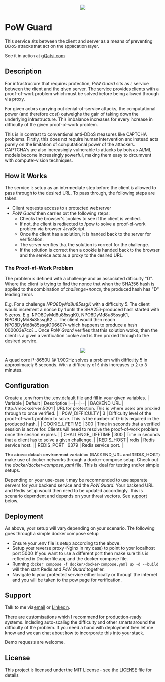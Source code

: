 <p align="center">
  <img src="https://github.com/user-attachments/assets/df7917db-7ec6-4580-9e13-3e609f611b99" />
</p>

# PoW Guard

This service sits between the client and server as a means of preventing DDoS attacks that act on the application layer.

See it in action at [gQatsi.com](https://gQatsi.com)

## Description

For infrastructure that requires protection, _PoW Guard_ sits as a service between the client and the given server. The service provides clients with a proof-of-work problem which must be solved before being allowed through via proxy.

For given actors carrying out denial-of-service attacks, the computational power (and therefore cost) outweighs the gain of taking down the underlying infrastructure. This imbalance increases for every increase in difficulty of the given proof-of-work problem.

This is in contrast to conventional anti-DDoS measures like CAPTCHA problems. Firstly, this does not require human intervention and instead acts purely on the limitation of computational power of the attackers. CAPTCHA's are also increasingly vulnerable to attacks by bots as AI/ML models become increasingly powerful, making them easy to circumvent with computer-vision techniques.

## How it Works
The service is setup as an intermediate step before the client is allowed to pass through to the desired URL. To pass through, the following steps are taken:

 - Client requests access to a protected webserver
 - *PoW Guard* then carries out the following steps:
	 - Checks the browser's cookies to see if the client is verified.
	 - If not, the client is redirected to /pow to solve a proof-of-work problem via browser JavaScript.
	 - Once the client has a solution, it is handed back to the server for verification.
	 - The server verifies that the solution is correct for the challenge.
	 - If the solution is correct then a cookie is handed back to the browser and the service acts as a proxy to the desired URL.

### The Proof-of-Work Problem
The problem is defined with a challenge and an associated difficulty "D". Where the client is trying to find the nonce that when the SHA256 hash is applied to the combination of *challenge+nonce*, the produced hash has "D" leading zeros.

E.g. For a challenge *NPO8DyMd8u85ssgK* with a difficulty 5. The client would increment a nonce by 1 until the SHA256-produced hash started with 5 zeros. E.g.  NPO8DyMd8u85ssgK0, NPO8DyMd8u85ssgK1, NPO8DyMd8u85ssgK2 ... The client would then reach NPO8DyMd8u85ssgK1066074 which happens to produce a hash 000003e7cc8... Once *PoW Guard* verifies that this solution works, then the client is a given a verification cookie and is then proxied through to the desired service.

<p align="center">
  <img src="https://github.com/user-attachments/assets/5813a94f-5e91-4c9b-8293-8c7cab6bf460" />
</p>

A quad core i7-8650U @ 1.90GHz solves a problem with difficulty 5 in approximately 5 seconds. With a difficulty of 6 this increases to 2 to 3 minutes.


## Configuration

Create a .env from the .env.default file and fill in your given variables.
| Variable | Default | Description
|--|--|--|
| BACKEND_URL | http://mockserver:5001 | URL for protection. This is where users are proxied through to once verified. |
| POW_DIFFICULTY | 3 | Difficulty level of the proof-of-work problem to solve. This is the number of 0-bits required in the produced hash. |
| COOKIE_LIFETIME | 300 | Time in seconds that a verified session is active for. Clients will need to resolve the proof-of-work problem once the session expires. |
| CHALLENGE_LIFETIME | 300 | Time in seconds that a client has to solve a given challenge. |
| REDIS_HOST | redis | Redis service host. |
| REDIS_PORT | 6379 | Redis service port. |

The above default environment variables (BACKEND_URL and REDIS_HOST) make use of docker networks through a docker-compose setup. Check out the *docker/docker-compose.yaml* file. This is ideal for testing and/or simple setups.

Depending on your use-case it may be recommended to use separate servers for your backend service and the *PoW Guard*. Your backend URL and Redis setup would then need to be updated accordingly. This is scenario dependent and depends on your threat vectors. See [support](#support) below.

## Deployment
As above, your setup will vary depending on your scenario. The following goes through a simple docker compose setup.

 - Ensure your .env file is setup according to the above.
 - Setup your reverse proxy (Nginx in my case) to point to your localhost port 5000. If you want to use a different port then make sure this is reflected in Dockerfile.app and the docker-compose file.
 - Running `docker compose -f docker/docker-compose.yaml up -d --build` will then start Redis and *PoW Guard* together.
 - Navigate to your protected service either locally or through the internet and you will be taken to the pow page for verification.

## Support
Talk to me via [email](mailto:m_green@hotmail.co.nz) or [LinkedIn](https://www.linkedin.com/in/michael-green-fraud/).

There are customisations which I recommend for production-ready systems. Including auto-scaling the difficulty and other smarts around the difficulty of the problem. If you need a hand with deployment then let me know and we can chat about how to incorporate this into your stack.

Demo requests are welcome.

## License

This project is licensed under the MIT License - see the LICENSE file for details
